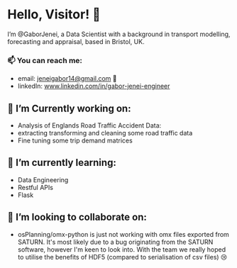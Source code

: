 # Hello, Visitor! 👋

I’m @GaborJenei, a Data Scientist with a background in transport modelling, forecasting and appraisal, based in Bristol, UK.

### 📫 You can reach me:
- email: jeneigabor14@gmail.com 📨 
- linkedIn: www.linkedin.com/in/gabor-jenei-engineer

## 👀 I’m Currently working on:
- Analysis of Englands Road Traffic Accident Data:
- extracting transforming and cleaning some road traffic data
- Fine tuning some trip demand matrices

## 🌱 I’m currently learning:
- Data Engineering
- Restful APIs
- Flask

## 💞️ I’m looking to collaborate on:
- osPlanning/omx-python is just not working with omx files exported from SATURN. It's most likely due to a bug originating from the SATURN software, however I'm keen to look into. With the team we really hoped to utilise the benefits of HDF5 (compared to serialisation of csv files) 😢


<!---
Todo
https://towardsdatascience.com/build-a-stunning-readme-for-your-github-profile-9b80434fe5d7
--->

<!---
GaborJenei/GaborJenei is a ✨ special ✨ repository because its `README.md` (this file) appears on your GitHub profile.
You can click the Preview link to take a look at your changes.
--->

